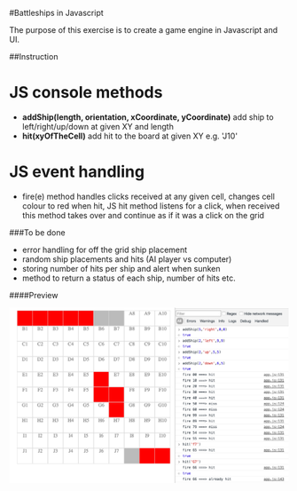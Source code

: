#Battleships in Javascript

The purpose of this exercise is to create a game engine in Javascript and UI.

##Instruction

# JS console methods
- **addShip(length, orientation, xCoordinate, yCoordinate)** add ship to left/right/up/down at given XY and length
- **hit(xyOfTheCell)** add hit to the board at given XY e.g. 'J10'

# JS event handling
- fire(e) method handles clicks received at any given cell, changes cell colour to red when hit, JS hit method listens for a click, when received this method takes over and continue as if it was a click on the grid

###To be done

- error handling for off the grid ship placement
- random ship placements and hits (AI player vs computer)
- storing number of hits per ship and alert when sunken
- method to return a status of each ship, number of hits etc.

####Preview

![battleships-js screenshot](https://raw.githubusercontent.com/maciejk77/battleships-js/master/img/screenshot.png)

